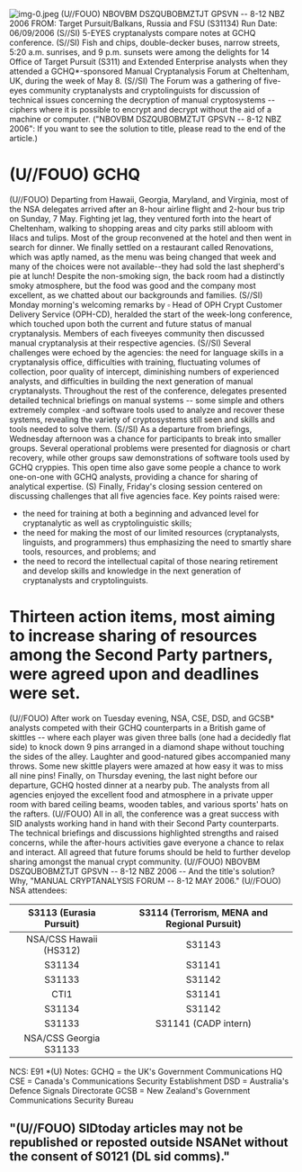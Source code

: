 ![img-0.jpeg](img-0.jpeg)
(U//FOUO) NBOVBM DSZQUBOBMZTJT GPSVN -- 8-12 NBZ 2006
FROM:
Target Pursuit/Balkans, Russia and FSU (S31134)
Run Date: 06/09/2006
(S//SI) 5-EYES cryptanalysts compare notes at GCHQ conference.
(S//SI) Fish and chips, double-decker buses, narrow streets, 5:20 a.m. sunrises, and 9 p.m. sunsets were among the delights for 14 Office of Target Pursuit (S311) and Extended Enterprise analysts when they attended a GCHQ*-sponsored Manual Cryptanalysis Forum at Cheltenham, UK, during the week of May 8.
(S//SI) The Forum was a gathering of five-eyes community cryptanalysts and cryptolinguists for discussion of technical issues concerning the decryption of manual cryptosystems -- ciphers where it is possible to encrypt and decrypt without the aid of a machine or computer. ("NBOVBM DSZQUBOBMZTJT GPSVN -- 8-12 NBZ 2006": If you want to see the solution to title, please read to the end of the article.)

# (U//FOUO) GCHQ 

(U//FOUO) Departing from Hawaii, Georgia, Maryland, and Virginia, most of the NSA delegates arrived after an 8-hour airline flight and 2-hour bus trip on Sunday, 7 May. Fighting jet lag, they ventured forth into the heart of Cheltenham, walking to shopping areas and city parks still abloom with lilacs and tulips. Most of the group reconvened at the hotel and then went in search for dinner. We finally settled on a restaurant called Renovations, which was aptly named, as the menu was being changed that week and many of the choices were not available--they had sold the last shepherd's pie at lunch! Despite the non-smoking sign, the back room had a distinctly smoky atmosphere, but the food was good and the company most excellent, as we chatted about our backgrounds and families.
(S//SI) Monday morning's welcoming remarks by $\square$ Head of OPH Crypt Customer Delivery Service (OPH-CD), heralded the start of the week-long conference, which touched upon both the current and future status of manual cryptanalysis. Members of each fiveeyes community then discussed manual cryptanalysis at their respective agencies.
(S//SI) Several challenges were echoed by the agencies: the need for language skills in a cryptanalysis office, difficulties with training, fluctuating volumes of collection, poor quality of intercept, diminishing numbers of experienced analysts, and difficulties in building the next generation of manual cryptanalysts. Throughout the rest of the conference, delegates presented detailed technical briefings on manual systems -- some simple and others extremely complex -and software tools used to analyze and recover these systems, revealing the variety of cryptosystems still seen and skills and tools needed to solve them.
(S//SI) As a departure from briefings, Wednesday afternoon was a chance for participants to break into smaller groups. Several operational problems were presented for diagnosis or chart recovery, while other groups saw demonstrations of software tools used by GCHQ cryppies. This open time also gave some people a chance to work one-on-one with GCHQ analysts, providing a chance for sharing of analytical expertise.
(S) Finally, Friday's closing session centered on discussing challenges that all five agencies face. Key points raised were:

- the need for training at both a beginning and advanced level for cryptanalytic as well as cryptolinguistic skills;
- the need for making the most of our limited resources (cryptanalysts, linguists, and programmers) thus emphasizing the need to smartly share tools, resources, and problems; and
- the need to record the intellectual capital of those nearing retirement and develop skills and knowledge in the next generation of cryptanalysts and cryptolinguists.


# Thirteen action items, most aiming to increase sharing of resources among the Second Party partners, were agreed upon and deadlines were set. 

(U//FOUO) After work on Tuesday evening, NSA, CSE, DSD, and GCSB* analysts competed with their GCHQ counterparts in a British game of skittles -- where each player was given three balls (one had a decidedly flat side) to knock down 9 pins arranged in a diamond shape without touching the sides of the alley. Laughter and good-natured gibes accompanied many throws. Some new skittle players were amazed at how easy it was to miss all nine pins! Finally, on Thursday evening, the last night before our departure, GCHQ hosted dinner at a nearby pub. The analysts from all agencies enjoyed the excellent food and atmosphere in a private upper room with bared ceiling beams, wooden tables, and various sports' hats on the rafters.
(U//FOUO) All in all, the conference was a great success with SID analysts working hand in hand with their Second Party counterparts. The technical briefings and discussions highlighted strengths and raised concerns, while the after-hours activities gave everyone a chance to relax and interact. All agreed that future forums should be held to further develop sharing amongst the manual crypt community. (U//FOUO) NBOVBM DSZQUBOBMZTJT GPSVN -- 8-12 NBZ 2006 -- And the title's solution? Why, "MANUAL CRYPTANALYSIS FORUM -- 8-12 MAY 2006."
(U//FOUO) NSA attendees:

| S3113 (Eurasia Pursuit) | S3114 (Terrorism, MENA and Regional Pursuit) |
| :--: | :--: |
| NSA/CSS Hawaii (HS312) | S31143 |
| S31134 | S31141 |
| S31133 | S31142 |
| CTI1 | S31141 |
| S31134 | S31142 |
| S31133 | S31141 (CADP intern) |
| NSA/CSS Georgia S31133 |  |

NCS: E91
*(U) Notes:
GCHQ = the UK's Government Communications HQ
CSE = Canada's Communications Security Establishment
DSD = Australia's Defence Signals Directorate
GCSB = New Zealand's Government Communications Security Bureau

## "(U//FOUO) SIDtoday articles may not be republished or reposted outside NSANet without the consent of S0121 (DL sid comms)."
